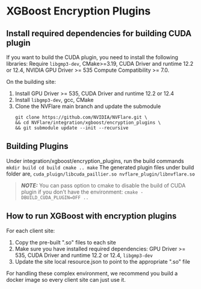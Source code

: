 # XGBoost Encryption Plugins


## Install required dependencies for building CUDA plugin
If you want to build the CUDA plugin, you need to install the following libraries:
Require `libgmp3-dev`, CMake>=3.19, CUDA Driver and runtime 12.2 or 12.4, NVIDIA GPU Driver >= 535
Compute Compatibility >= 7.0.

On the building site:
1. Install GPU Driver >= 535, CUDA Driver and runtime 12.2 or 12.4
2. Install `libgmp3-dev`, gcc, CMake
3. Clone the NVFlare main branch and update the submodule
    ```
    git clone https://github.com/NVIDIA/NVFlare.git \
    && cd NVFlare/integration/xgboost/encryption_plugins \
    && git submodule update --init --recursive
    ```

## Building Plugins
Under integration/xgboost/encryption_plugins, run the build commands
    ```
    mkdir build
    cd build
    cmake ..
    make
    ```
The generated plugin files under build folder are,
    ```
    cuda_pluign/libcuda_paillier.so
    nvflare_plugin/libnvflare.so
    ```


> **_NOTE:_**  You can pass option to cmake to disable the build of CUDA plugin
> if you don't have the environment: ```cmake -DBUILD_CUDA_PLUGIN=OFF ..```


## How to run XGBoost with encryption plugins
For each client site:

1. Copy the pre-built ".so" files to each site
2. Make sure you have installed required dependencies: GPU Driver >= 535, CUDA Driver and runtime 12.2 or 12.4, `libgmp3-dev`
3. Update the site local resource.json to point to the appropriate ".so" file

For handling these complex environment, we recommend you build a docker image so every
client site can just use it.
